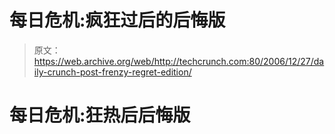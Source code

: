 # 每日危机:疯狂过后的后悔版

> 原文：<https://web.archive.org/web/http://techcrunch.com:80/2006/12/27/daily-crunch-post-frenzy-regret-edition/>

# 每日危机:狂热后后悔版